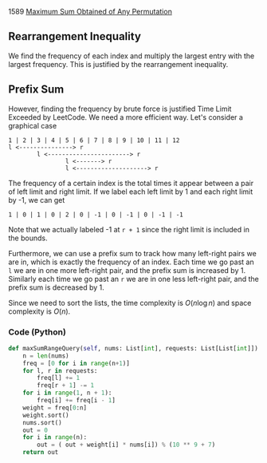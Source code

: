 1589 [Maximum Sum Obtained of Any Permutation](https://leetcode.com/problems/maximum-sum-obtained-of-any-permutation/)

## Rearrangement Inequality
We find the frequency of each index and multiply the largest entry with the largest frequency. This is justified by the rearrangement inequality.

## Prefix Sum
However, finding the frequency by brute force is justified Time Limit Exceeded by LeetCode. We need a more efficient way. Let's consider a graphical case
```
1 | 2 | 3 | 4 | 5 | 6 | 7 | 8 | 9 | 10 | 11 | 12
l <---------------> r
        l <-----------------------> r
                l <-------> r
                l <--------------------> r
```
The frequency of a certain index is the total times it appear between a pair of left limit and right limit. If we label each left limit by 1 and each right limit by -1, we can get
```
1 | 0 | 1 | 0 | 2 | 0 | -1 | 0 | -1 | 0 | -1 | -1
```
Note that we actually labeled -1 at `r + 1` since the right limit is included in the bounds. 

Furthermore, we can use a prefix sum to track how many left-right pairs we are in, which is exactly the frequency of an index. Each time we go past an `l` we are in one more left-right pair, and the prefix sum is increased by 1. Similarly each time we go past an `r` we are in one less left-right pair, and the prefix sum is decreased by 1.

Since we need to sort the lists, the time complexity is $O(n\log n)$ and space complexity is $O(n).$

### Code (Python)
```python
def maxSumRangeQuery(self, nums: List[int], requests: List[List[int]]) -> int:
    n = len(nums)
    freq = [0 for i in range(n+1)]
    for l, r in requests:
        freq[l] += 1
        freq[r + 1] -= 1
    for i in range(1, n + 1):
        freq[i] += freq[i - 1]
    weight = freq[0:n]
    weight.sort()
    nums.sort()
    out = 0
    for i in range(n):
        out = ( out + weight[i] * nums[i]) % (10 ** 9 + 7)
    return out
```

